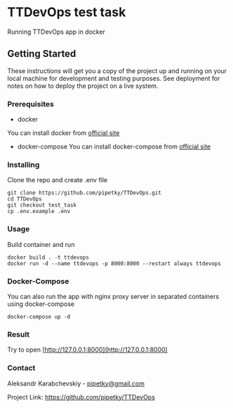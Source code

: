 # TTDevOps test task

Running TTDevOps app in docker

## Getting Started

These instructions will get you a copy of the project up and running on your local machine for development and testing purposes. See deployment for notes on how to deploy the project on a live system.

### Prerequisites

* docker

You can install docker from [official site](https://docs.docker.com/engine/install/)

* docker-compose
You can install docker-compose from [official site](https://docs.docker.com/compose/install/)

### Installing

Clone the repo and create .env file

```
git clone https://github.com/pipetky/TTDevOps.git
cd TTDevOps
git checkout test_task
cp .env.example .env
```

### Usage

Build container and run 

```
docker build . -t ttdevops
docker run -d --name ttdevops -p 8000:8000 --restart always ttdevops
```
### Docker-Compose

You can also run the app with nginx proxy server in separated containers using docker-compose

```
docker-compose up -d
```

### Result
Try to open [http://127.0.0.1:8000](http://127.0.0.1:8000)

### Contact
Aleksandr Karabchevskiy - pipetky@gmail.com

Project Link: https://github.com/pipetky/TTDevOps